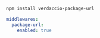 ```sh
npm install verdaccio-package-url
```

```yaml
middlewares:
  package-url:
    enabled: true
```
